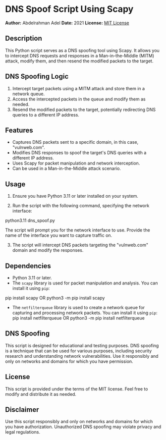 # DNS Spoof Script Using Scapy

**Author:** Abdelrahman Adel
**Date:** 2021
**License:** [MIT License](LICENSE)

## Description

This Python script serves as a DNS spoofing tool using Scapy. It allows you to intercept DNS requests and responses in a Man-in-the-Middle (MITM) attack, modify them, and then resend the modified packets to the target.

## DNS Spoofing Logic

1. Intercept target packets using a MITM attack and store them in a network queue.
2. Access the intercepted packets in the queue and modify them as needed.
3. Resend the modified packets to the target, potentially redirecting DNS queries to a different IP address.

## Features

- Captures DNS packets sent to a specific domain, in this case, "vulnweb.com".
- Modifies DNS responses to spoof the target's DNS queries with a different IP address.
- Uses Scapy for packet manipulation and network interception.
- Can be used in a Man-in-the-Middle attack scenario.

## Usage

1. Ensure you have Python 3.11 or later installed on your system.

2. Run the script with the following command, specifying the network interface:

python3.11 dns_spoof.py


The script will prompt you for the network interface to use. Provide the name of the interface you want to capture traffic on.

3. The script will intercept DNS packets targeting the "vulnweb.com" domain and modify the responses.

## Dependencies

- Python 3.11 or later.
- The `scapy` library is used for packet manipulation and analysis. You can install it using `pip`:

pip install scapy OR python3 -m pip install scapy

- The `netfilterqueue` library is used to create a network queue for capturing and processing network packets. You can install it using `pip`:
pip install netfilterqueue OR python3 -m pip install netfilterqueue



## DNS Spoofing

This script is designed for educational and testing purposes. DNS spoofing is a technique that can be used for various purposes, including security research and understanding network vulnerabilities. Use it responsibly and only on networks and domains for which you have permission.

## License

This script is provided under the terms of the MIT license. Feel free to modify and distribute it as needed.

## Disclaimer

Use this script responsibly and only on networks and domains for which you have authorization. Unauthorized DNS spoofing may violate privacy and legal regulations.
